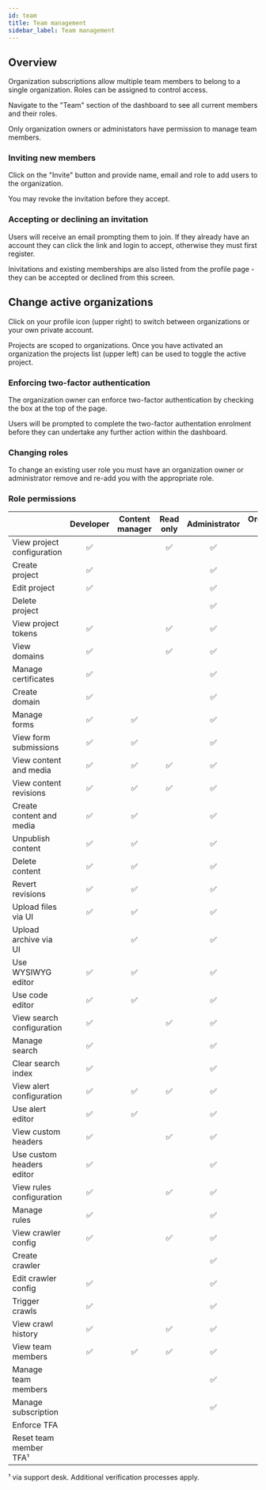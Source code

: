 ```yaml
---
id: team
title: Team management
sidebar_label: Team management
---
```


## Overview

Organization subscriptions allow multiple team members to belong to a single organization. Roles can be assigned to control access.

Navigate to the "Team" section of the dashboard to see all current members and their roles.

Only organization owners or administators have permission to manage team members.

### Inviting new members

Click on the "Invite" button and provide name, email and role to add users to the organization.

You may revoke the invitation before they accept.

### Accepting or declining an invitation

Users will receive an email prompting them to join. If they already have an account they can click the link and login to accept, otherwise they must first register.

Inivitations and existing memberships are also listed from the profile page - they can be accepted or declined from this screen.

## Change active organizations

Click on your profile icon (upper right) to switch between organizations or your own private account.

Projects are scoped to organizations. Once you have activated an organization the projects list (upper left) can be used to toggle the active project.

### Enforcing two-factor authentication

The organization owner can enforce two-factor authentication by checking the box at the top of the page.

Users will be prompted to complete the two-factor authentation enrolment before they can undertake any further action within the dashboard.

### Changing roles

To change an existing user role you must have an organization owner or administrator remove and re-add you with the appropriate role.


### Role permissions

|                            | Developer   | Content manager | Read only | Administrator | Organization owner |
| ----------- | :----: | :----: | :----: | :----: | :----: |
| View project configuration | ✅          |                  | ✅        | ✅            | ✅                 |
| Create project             | ✅          |                  |           | ✅            | ✅                 |
| Edit project               | ✅          |                  |           | ✅            | ✅                 |
| Delete project             |             |                  |           | ✅           | ✅                 |
| View project tokens        | ✅          |                  | ✅        | ✅            | ✅                  |
| View domains               | ✅          |                  | ✅        | ✅            | ✅                  |
| Manage certificates        | ✅          |                  |           | ✅            | ✅                  |
| Create domain              | ✅          |                  |           | ✅            | ✅                  |
| Manage forms               | ✅          | ✅               |           | ✅            | ✅                  |
| View form submissions      | ✅          | ✅               |           | ✅            | ✅                  |
| View content and media     | ✅          | ✅               | ✅        | ✅            | ✅                  |
| View content revisions     | ✅          | ✅               | ✅        | ✅            | ✅                  |
| Create content and media   | ✅          | ✅               |           | ✅            | ✅                  |
| Unpublish content          | ✅          | ✅               |           | ✅            | ✅                  |
| Delete content             | ✅          | ✅               |           | ✅            | ✅                  |
| Revert revisions           | ✅          | ✅               |           | ✅            | ✅                  |
| Upload files via UI        | ✅          | ✅               |           | ✅            | ✅                  |
| Upload archive via UI      |             | ✅               |           | ✅            | ✅                  |
| Use WYSIWYG editor         | ✅          | ✅               |           | ✅            | ✅                  |
| Use code editor            | ✅          | ✅               |           | ✅            | ✅                  |
| View search configuration  | ✅          |                  | ✅        | ✅            | ✅                  |
| Manage search              | ✅          |                  |           | ✅            | ✅                  |
| Clear search index         | ✅          |                  |           | ✅            | ✅                  |
| View alert configuration   | ✅          | ✅               | ✅        | ✅            | ✅                  |
| Use alert editor           | ✅          | ✅               |           | ✅            | ✅                  |
| View custom headers        | ✅          |                  | ✅        | ✅            | ✅                  |
| Use custom headers editor  | ✅          |                  |           | ✅            | ✅                  |
| View rules configuration   | ✅          |                  | ✅        | ✅            | ✅                  |
| Manage rules               | ✅          |                  |           | ✅            | ✅                  |
| View crawler config        | ✅          |                  | ✅        | ✅            | ✅                  |
| Create crawler             |             |                  |           | ✅            | ✅                  |
| Edit crawler config        | ✅          |                  |           | ✅            | ✅                  |
| Trigger crawls             | ✅          |                  |           | ✅            | ✅                  |
| View crawl history         | ✅          |                  | ✅        | ✅            | ✅                  |
| View team members          | ✅          | ✅               | ✅        | ✅            | ✅                  |
| Manage team members        |             |                  |           | ✅            | ✅                  |
| Manage subscription        |             |                  |           | ✅            | ✅                  |
| Enforce TFA                |             |                  |           |               | ✅                  |
| Reset team member TFA¹     |             |                  |           |               | ✅                  |

¹ via support desk. Additional verification processes apply.